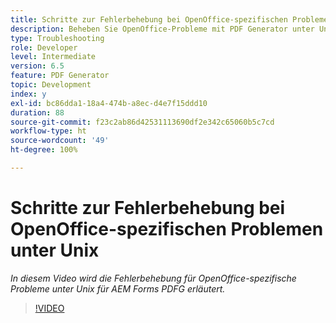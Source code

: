 ```yaml
---
title: Schritte zur Fehlerbehebung bei OpenOffice-spezifischen Problemen unter Unix
description: Beheben Sie OpenOffice-Probleme mit PDF Generator unter Unix.
type: Troubleshooting
role: Developer
level: Intermediate
version: 6.5
feature: PDF Generator
topic: Development
index: y
exl-id: bc86dda1-18a4-474b-a8ec-d4e7f15ddd10
duration: 88
source-git-commit: f23c2ab86d42531113690df2e342c65060b5c7cd
workflow-type: ht
source-wordcount: '49'
ht-degree: 100%

---
```


# Schritte zur Fehlerbehebung bei OpenOffice-spezifischen Problemen unter Unix

*In diesem Video wird die Fehlerbehebung für OpenOffice-spezifische Probleme unter Unix für AEM Forms PDFG erläutert.*

>[!VIDEO](https://video.tv.adobe.com/v/335551?quality=12&learn=on)
